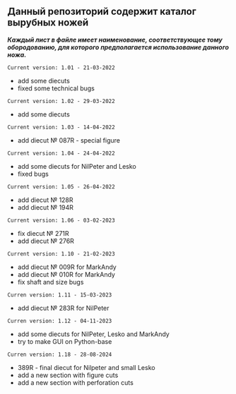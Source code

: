 **Данный репозиторий содержит каталог вырубных ножей**
---
**_Каждый лист в файле имеет наименование, соответствующее тому обородованию, для которого предполагается использование данного ножа._**

`Current version: 1.01 - 21-03-2022`

- add some diecuts
- fixed some technical bugs

`Current version: 1.02 - 29-03-2022`

- add some diecuts

`Current version: 1.03 - 14-04-2022`

- add diecut № 087R - special figure

`Current version: 1.04 - 24-04-2022`

- add some diecuts for NilPeter and Lesko
- fixed bugs

`Current version: 1.05 - 26-04-2022`

- add diecut № 128R
- add diecut № 194R

`Current version: 1.06 - 03-02-2023`

- fix diecut № 271R
- add diecut № 276R

`Current version: 1.10 - 21-02-2023`

- add diecut № 009R for MarkAndy
- add diecut № 010R for MarkAndy
- fix shaft and size bugs

`Curren version: 1.11 - 15-03-2023`

- add diecut № 283R for NilPeter

`Curren version: 1.12 - 04-11-2023`

- add some diecuts for NilPeter, Lesko and MarkAndy
- try to make GUI on Python-base

`Curren version: 1.18 - 28-08-2024`

- 389R - final diecut for Nilpeter and small Lesko
- add a new section with figure cuts
- add a new section with perforation cuts

